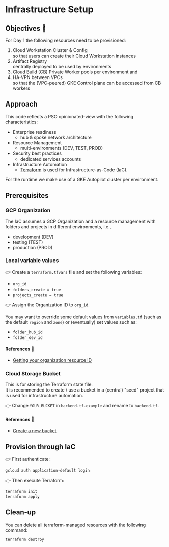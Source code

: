# Infrastructure Setup

## Objectives 🎯

For Day 1 the following resources need to be provisioned:
1. Cloud Workstation Cluster & Config  
   so that users can create their Cloud Workstation instances
1. Artifact Registry  
   centrally deployed to be used by environments
1. Cloud Build (CB) Private Worker pools per environment and
1. HA-VPN between VPCs  
   so that the (VPC-peered) GKE Control plane can be accessed from CB workers

## Approach

This code reflects a PSO opinionated-view with the following characteristics:
- Enterprise readiness
  - hub & spoke network architecture
- Resource Management
  - multi-environments (DEV, TEST, PROD)
- Security best practices
  - dedicated services accounts
- Infrastructure Automation
  - [Terraform](https://www.terraform.io/) is used for Infrastructure-as-Code (IaC).

For the runtime we make use of a GKE Autopilot cluster per environment.

## Prerequisites

### GCP Organization

The IaC assumes a GCP Organization and a resource management with folders and projects in different environments, i.e.,
- development (DEV)
- testing (TEST)
- production (PROD)

### Local variable values

👉 Create a `terraform.tfvars` file and set the following variables:

- `org_id`
- `folders_create = true`
- `projects_create = true`

👉 Assign the Organization ID to `org_id`.

You may want to override some default values from `variables.tf` (such as the default `region` and `zone`) or (eventually) set values such as:

- `folder_hub_id`
- `folder_dev_id`

#### References 🔗

- [Getting your organization resource ID](https://cloud.google.com/resource-manager/docs/creating-managing-organization#retrieving_your_organization_id)

### Cloud Storage Bucket

This is for storing the Terraform state file.  
It is recommended to create / use a bucket in a (central) "seed" project that is used for infrastructure automation.  

👉 Change `YOUR_BUCKET` in `backend.tf.example` and rename to `backend.tf`.

#### References 🔗

- [Create a new bucket](https://cloud.google.com/storage/docs/creating-buckets#create_a_new_bucket)

## Provision through IaC

👉 First authenticate:

```sh
gcloud auth application-default login
```

👉 Then execute Terraform:

```sh
terraform init
terraform apply
```

## Clean-up

You can delete all terraform-managed resources with the following command:

```sh
terraform destroy
```
